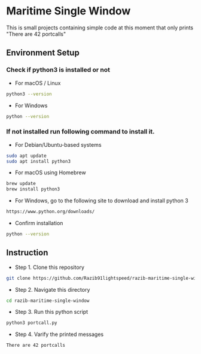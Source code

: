 # Maritime Single Window
This is small projects containing simple code at this moment
that only prints "There are 42 portcalls"

## Environment Setup
### Check if python3 is installed or not

- For macOS / Linux
```bash
python3 --version
```
- For Windows
```bash
python --version
```
### If not installed run following command to install it.

- For Debian/Ubuntu-based systems
```bash
sudo apt update
sudo apt install python3
```
- For macOS using Homebrew
```bash
brew update
brew install python3
```
- For Windows, go to the following site to download and install python 3
```bash
https://www.python.org/downloads/
```

- Confirm installation
```bash
python --version
```

## Instruction

- Step 1. Clone this repository
```bash
git clone https://github.com/Razib91lightspeed/razib-maritime-single-window.git
```
- Step 2. Navigate this directory
```bash
cd razib-maritime-single-window
```

- Step 3. Run this python script
```bash
python3 portcall.py
```
- Step 4. Varify the printed messages
```bash
There are 42 portcalls
```